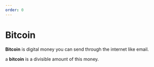 ```yaml
---
order: 0
---
```


# Bitcoin

**Bitcoin** is digital money you can send through the internet like email.

a **bitcoin** is a divisible amount of this money.